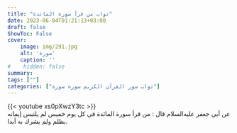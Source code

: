 ```yaml
---
title: "ثواب من قرأ سورة المائدة"
date: 2023-06-04T01:21:13+03:00
draft: false
ShowToc: False
cover:
    image: img/291.jpg
    alt: 'صورة'
    caption: ''
#    hidden: false
summary: 
tags: [""]
categories: ["ثواب سور القرآن الكريم سورة سورة"]
---
```

{{< youtube xs0pXwzY3tc >}} 
<br>
عن
أبي جعفر عليه‌السلام قال : من قرأ سورة المائدة في كل يوم خميس لم يلتبس
إيمانه بظلم ولم يشرك به أبدا.

